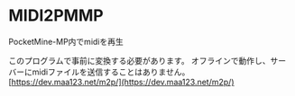 # MIDI2PMMP
PocketMine-MP内でmidiを再生

このプログラムで事前に変換する必要があります。
オフラインで動作し、サーバーにmidiファイルを送信することはありません。
[https://dev.maa123.net/m2p/](https://dev.maa123.net/m2p/)
